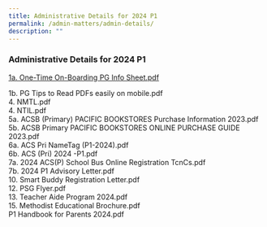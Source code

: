 ```yaml
---
title: Administrative Details for 2024 P1
permalink: /admin-matters/admin-details/
description: ""
---
```

### **Administrative Details for 2024 P1**


[1a. One-Time On-Boarding PG Info Sheet.pdf   ](/files/P1_admin_details/one_timeonboarding_pg_info_sheet.pdf)

1b. PG Tips to Read PDFs easily on mobile.pdf                        
4. NMTL.pdf                                                          
4. NTIL.pdf                                                          
5a. ACSB (Primary) PACIFIC BOOKSTORES Purchase Information 2023.pdf  
5b. ACSB Primary PACIFIC BOOKSTORES ONLINE PURCHASE GUIDE 2023.pdf   
6a. ACS Pri NameTag (P1-2024).pdf                                    
6b. ACS (Pri) 2024 -P1.pdf                                           
7a. 2024 ACS(P) School Bus Online Registration TcnCs.pdf             
7b. 2024 P1 Advisory Letter.pdf   
10. Smart Buddy Registration Letter.pdf                              
12. PSG Flyer.pdf                                                    
13. Teacher Aide Program 2024.pdf                                    
15. Methodist Educational Brochure.pdf               
 P1 Handbook for Parents 2024.pdf